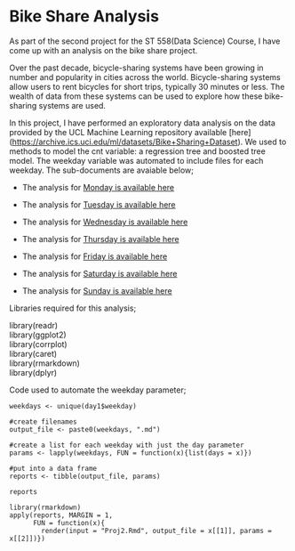 # Bike Share Analysis

As part of the second project for the ST 558(Data Science) Course, I have come up with an analysis on the bike share project.

Over the past decade, bicycle-sharing systems have been growing in number and popularity in cities across the world. Bicycle-sharing systems allow users to rent bicycles for short trips, typically 30 minutes or less. The wealth of data from these systems can be used to explore how these bike-sharing systems are used.

In this project, I have performed an exploratory data analysis on the data provided by the UCL Machine Learning repository available [here] (https://archive.ics.uci.edu/ml/datasets/Bike+Sharing+Dataset). We used to methods to model the cnt variable: a regression tree and boosted tree model. The weekday variable was automated to include files for each weekday. The sub-documents are avaiable below;

* The analysis for [Monday is available here](1.md)

* The analysis for [Tuesday is available here](2.md)

* The analysis for [Wednesday is available here](3.md)

* The analysis for [Thursday is available here](4.md)

* The analysis for [Friday is available here](5.md)

* The analysis for [Saturday is available here](6.md)

* The analysis for [Sunday is available here](0.md)

Libraries required for this analysis;

library(readr)  
library(ggplot2)  
library(corrplot)  
library(caret)  
library(rmarkdown)  
library(dplyr)  

Code used to automate the weekday parameter;
```
weekdays <- unique(day1$weekday)

#create filenames
output_file <- paste0(weekdays, ".md")

#create a list for each weekday with just the day parameter
params <- lapply(weekdays, FUN = function(x){list(days = x)})

#put into a data frame 
reports <- tibble(output_file, params)

reports 

library(rmarkdown)
apply(reports, MARGIN = 1, 
      FUN = function(x){
        render(input = "Proj2.Rmd", output_file = x[[1]], params = x[[2]])})

```
